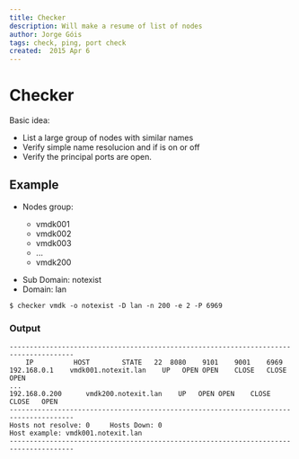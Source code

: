```yaml
---
title: Checker
description: Will make a resume of list of nodes
author: Jorge Góis
tags: check, ping, port check
created:  2015 Apr 6
---
```


# Checker

Basic idea:

 * List a large group of nodes with similar names
 * Verify simple name resolucion and if is on or off
 * Verify the principal ports are open.

## Example

* Nodes group:

	- vmdk001
    - vmdk002
    - vmdk003
    - ...
    - vmdk200
    
- Sub Domain: notexist
- Domain: lan

```shell
$ checker vmdk -o notexist -D lan -n 200 -e 2 -P 6969
```

### Output
```
--------------------------------------------------------------------------------------
    IP	   		HOST		STATE	22	8080	9101	9001	6969
192.168.0.1	   vmdk001.notexit.lan	  UP   OPEN	OPEN	CLOSE	CLOSE	OPEN
...
192.168.0.200	   vmdk200.notexit.lan	  UP   OPEN	OPEN	CLOSE	CLOSE	OPEN
--------------------------------------------------------------------------------------
Hosts not resolve: 0 	 Hosts Down: 0
Host example: vmdk001.notexit.lan
--------------------------------------------------------------------------------------
